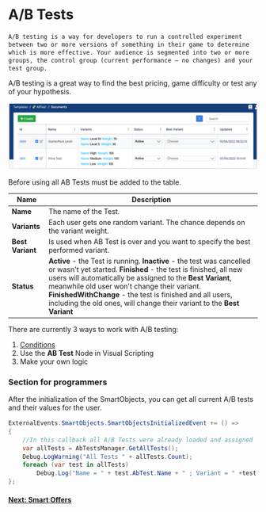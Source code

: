 # A/B Tests

    A/B testing is a way for developers to run a controlled experiment between two or more versions of something in their game to determine which is more effective. Your audience is segmented into two or more groups, the control group (current performance – no changes) and your test group.

A/B testing is a great way to find the best pricing, game difficulty or test any of your hypothesis.

![Screenshot](../../img/smart_offers/table_ab_tests.jpg)

Before using all AB Tests must be added to the table.

Name              | Description
------------------|------
**Name**          | The name of the Test.
**Variants**      | Each user gets one random variant. The chance depends on the variant weight.
**Best Variant**  | Is used when AB Test is over and you want to specify the best performed variant. 
**Status**        | **Active** - the Test is running. **Inactive** - the test was cancelled or wasn't yet started. **Finished** - the test is finished, all new users will automatically be assigned to the **Best Variant**, meanwhile old user won't change their variant. **FinishedWithChange** - the test is finished and all users, including the old ones, will change their variant to the **Best Variant**

There are currently 3 ways to work with A/B testing:

1.  [Conditions](/smart_offers/extra/conditions)
2.  Use the **AB Test** Node in Visual Scripting
3.  Make your own logic


### Section for programmers

After the initialization of the SmartObjects, you can get all current A/B tests and their values for the user. 

```csharp fct_label="Unity"
ExternalEvents.SmartObjects.SmartObjectsInitializedEvent += () =>
{
    //In this callback all A/B Tests were already loaded and assigned
    var allTests = AbTestsManager.GetAllTests();
    Debug.LogWarning("All Tests " + allTests.Count);
    foreach (var test in allTests)
        Debug.Log("Name = " + test.AbTest.Name + " ; Variant = " +test.Variant.Name + " ; isFinished = " + test.Finished);
};
```

#### [Next: Smart Offers](/smart_offers/smart_offers)

